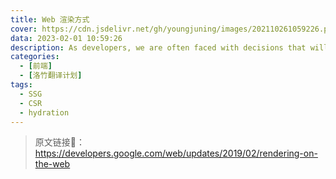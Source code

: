```yaml
---
title: Web 渲染方式
cover: https://cdn.jsdelivr.net/gh/youngjuning/images/202110261059226.png
data: 2023-02-01 10:59:26
description: As developers, we are often faced with decisions that will affect the entire architecture of our applications.
categories:
  - [前端]
  - [洛竹翻译计划]
tags:
  - SSG
  - CSR
  - hydration
---
```


> 原文链接🔗：https://developers.google.com/web/updates/2019/02/rendering-on-the-web

